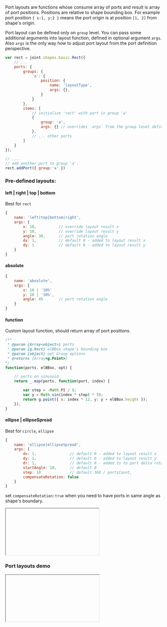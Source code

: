 
Port layouts are functions whose consume array of ports and result is array of port positions. Positions are relative to shape bounding box. For example port position `{ x:1, y:2 }` means the port origin is at position `[1, 2]` from shape's origin.

Port layout can be defined only on `group` level. You can pass some additional arguments into layout function, defined in optional argument `args`. Also `args` is the only way how to adjust port layout from the port definition perspective.

```javascript
var rect = joint.shapes.basic.Rect({
    // ...
    ports: {
        groups: {
            'a': {
                position: {
                    name: 'layoutType',
                    args: {},
                }
            }
        },
        items: [
            // initialize 'rect' with port in group 'a'
            {
                group: 'a',
                args: {} // overrides `args` from the group level definition. `layoutType` cannot be overidden from here.
            },
            // ... other ports
        ]
    }
});

// ....
// add another port to group 'a'.
rect.addPort({ group:'a' })

```

### Pre-defined layouts:

#### left | right | top | bottom

Best for `rect`

```javascript
{
    name: 'left|top|bottom|right',
    args: {
        x: 10,          // override layout result x
        y: 10,          // override layout result y
        angle: 30,      // port rotation angle
        dx: 1,          // default 0 - added to layout result x
        dy: 1           // default 0 - added to layout result y
    }
}

```

#### absolute

```javascript
{
    name: 'absolute',
    args: {
        x: 10 | '10%'
        y: 10 | '10%',
        angle: 45       // port rotation angle
    }
}

```

#### function

Custom layout function, should return array of port positions.

```javascript
/**
 * @param {Array<object>} ports
 * @param {g.Rect} elBBox shape's bounding box
 * @param {object} opt Group options
 * @returns {Array<g.Point>}
*/
function(ports, elBBox, opt) {

    // ports on sinusoid
    return _.map(ports, function(port, index) {

        var step = -Math.PI / 8;
        var y = Math.sin(index * step) * 50;
        return g.point({ x: index * 12, y: y + elBBox.height });
    });
}

```

#### ellipse | ellipseSpread

Best for `circle`, `ellipse`

```javascript
{
    name: 'ellipse|ellipseSpread',
    args: {
        dx: 1,               // default 0 - added to layout result x
        dy: 1,               // default 0 - added to layout result y
        dr: 1,               // default 0 - added to to port delta rotation
        startAngle: 10,      // default 0
        step: 10             // default 360 / portsCount,
        compensateRotation: false
    }
}
```

set `compensateRotation:true` when you need to have ports in same angle as shape's boundary.

<iframe src="about:blank" data-src="demo/layout/Port/portRotationComp.html"></iframe>

### Port layouts demo

<iframe src="about:blank" data-src="demo/layout/Port/port.html"></iframe>

